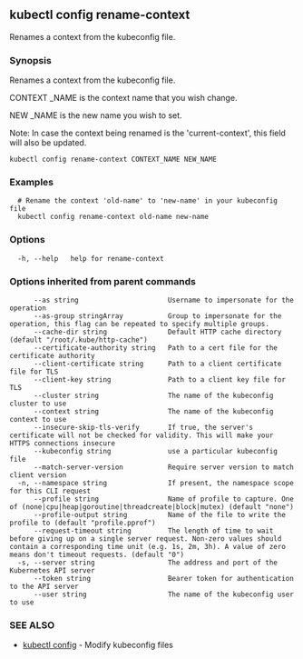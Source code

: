 ## kubectl config rename-context

Renames a context from the kubeconfig file.

### Synopsis

Renames a context from the kubeconfig file. 

CONTEXT _NAME is the context name that you wish change. 

NEW _NAME is the new name you wish to set. 

Note: In case the context being renamed is the 'current-context', this field will also be updated.

```
kubectl config rename-context CONTEXT_NAME NEW_NAME
```

### Examples

```
  # Rename the context 'old-name' to 'new-name' in your kubeconfig file
  kubectl config rename-context old-name new-name
```

### Options

```
  -h, --help   help for rename-context
```

### Options inherited from parent commands

```
      --as string                      Username to impersonate for the operation
      --as-group stringArray           Group to impersonate for the operation, this flag can be repeated to specify multiple groups.
      --cache-dir string               Default HTTP cache directory (default "/root/.kube/http-cache")
      --certificate-authority string   Path to a cert file for the certificate authority
      --client-certificate string      Path to a client certificate file for TLS
      --client-key string              Path to a client key file for TLS
      --cluster string                 The name of the kubeconfig cluster to use
      --context string                 The name of the kubeconfig context to use
      --insecure-skip-tls-verify       If true, the server's certificate will not be checked for validity. This will make your HTTPS connections insecure
      --kubeconfig string              use a particular kubeconfig file
      --match-server-version           Require server version to match client version
  -n, --namespace string               If present, the namespace scope for this CLI request
      --profile string                 Name of profile to capture. One of (none|cpu|heap|goroutine|threadcreate|block|mutex) (default "none")
      --profile-output string          Name of the file to write the profile to (default "profile.pprof")
      --request-timeout string         The length of time to wait before giving up on a single server request. Non-zero values should contain a corresponding time unit (e.g. 1s, 2m, 3h). A value of zero means don't timeout requests. (default "0")
  -s, --server string                  The address and port of the Kubernetes API server
      --token string                   Bearer token for authentication to the API server
      --user string                    The name of the kubeconfig user to use
```

### SEE ALSO

* [kubectl config](kubectl_config.md)	 - Modify kubeconfig files

